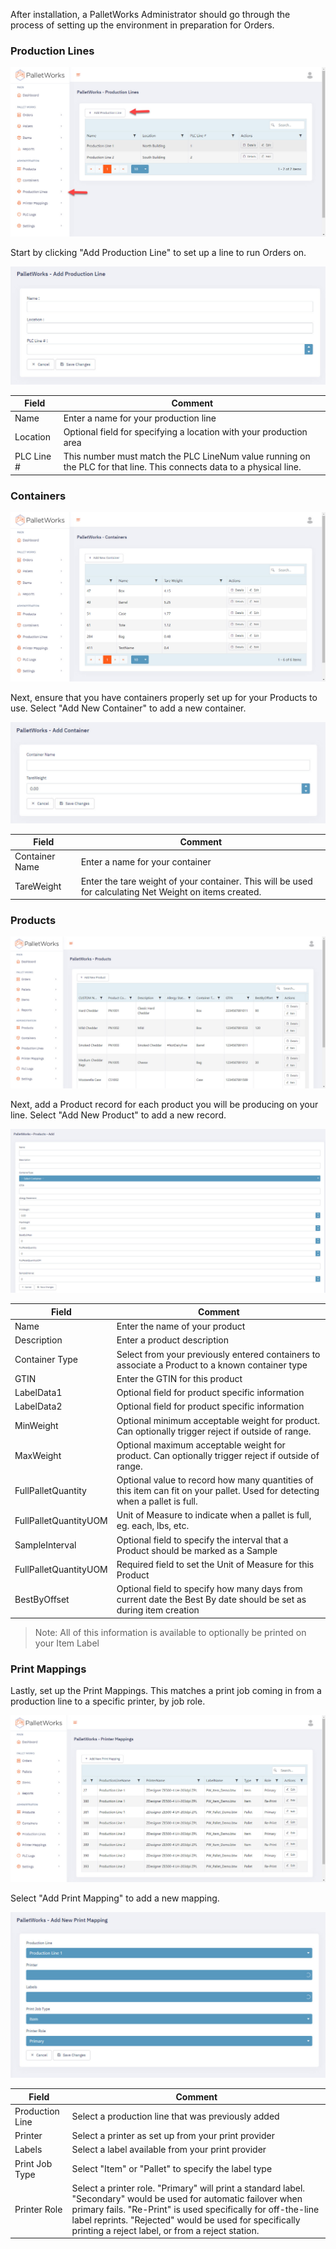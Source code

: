 After installation, a PalletWorks Administrator should go through the process of setting up the environment in preparation for Orders.

### Production Lines

![](images/productionline-index.jpg)

Start by clicking "Add Production Line" to set up a line to run Orders on. 

![](images/productionline-add.jpg)

| Field | Comment |
| ---------- | ---------------------------|
| Name | Enter a name for your production line |
| Location | Optional field for specifying a location with your production area |
| PLC Line # | This number must match the PLC LineNum value running on the PLC for that line. This connects data to a physical line. |

### Containers

![](images/containers-index.jpg)

Next, ensure that you have containers properly set up for your Products to use. Select "Add New Container" to add a new container.

![](images/containers-add.jpg)

| Field | Comment |
| ---------- | ---------------------------|
| Container Name | Enter a name for your container |
| TareWeight | Enter the tare weight of your container. This will be used for calculating Net Weight on items created. |

### Products

![](images/products-index.jpg)

Next, add a Product record for each product you will be producing on your line. Select "Add New Product" to add a new record.

![](images/products-add.jpg)

| Field | Comment |
| ---------- | ---------------------------|
| Name | Enter the name of your product |
| Description | Enter a product description |
| Container Type | Select from your previously entered containers to associate a Product to a known container type |
| GTIN | Enter the GTIN for this product | 
| LabelData1 | Optional field for product specific information | 
| LabelData2 | Optional field for product specific information | 
| MinWeight | Optional minimum acceptable weight for product. Can optionally trigger reject if outside of range. | 
| MaxWeight | Optional maximum acceptable weight for product. Can optionally trigger reject if outside of range. | 
| FullPalletQuantity | Optional value to record how many quantities of this item can fit on your pallet. Used for detecting when a pallet is full. |
| FullPalletQuantityUOM | Unit of Measure to indicate when a pallet is full, eg. each, lbs, etc. |
| SampleInterval | Optional field to specify the interval that a Product should be marked as a Sample | 
| FullPalletQuantityUOM | Required field to set the Unit of Measure for this Product |
| BestByOffset | Optional field to specify how many days from current date the Best By date should be set as during item creation |

> Note: All of this information is available to optionally be printed on your Item Label

### Print Mappings

Lastly, set up the Print Mappings. This matches a print job coming in from a production line to a specific printer, by job role.

![](images/printmappings-index.jpg)

Select "Add Print Mapping" to add a new mapping.

![](images/printmapping-add.jpg)

| Field | Comment |
| ---------- | ---------------------------|
| Production Line | Select a production line that was previously added |
| Printer | Select a printer as set up from your print provider |
| Labels | Select a label available from your print provider |
| Print Job Type | Select "Item" or "Pallet" to specify the label type | 
| Printer Role | Select a printer role. "Primary" will print a standard label. "Secondary" would be used for automatic failover when primary fails. "Re-Print" is used specifically for off-the-line label reprints. "Rejected" would be used for specifically printing a reject label, or from a reject station.  | 


